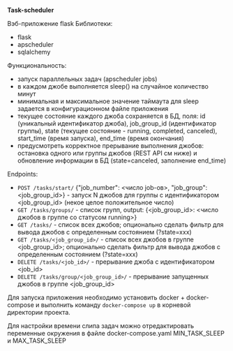 **Task-scheduler**

Вэб-приложение flask
Библиотеки:
- flask
- apscheduler
- sqlalchemy

Функциональность:
- запуск параллельных задач (apscheduler jobs)
- в каждом джобе выполняется sleep() на случайное количество минут
- минимальная и максимальное значение таймаута для sleep задается в конфигурационном файле приложения
- текущее состояние каждого джоба сохраняется в БД, поля: id (уникальный идентификатор джоба), job_group_id (идентификатор группы), 
state (текущее состояние - running, completed, canceled), start_time (время запуска), end_time (время окончания)
- предусмотреть корректное прерывание выполнения джобов: остановка одного или группы джобов (REST API см ниже) 
и обновление информации в БД (state=canceled, заполнение end_time)

Endpoints:
- `POST /tasks/start/` {"job_number": <число job-ов>, "job_group": <job_group_id>} - запуск N джобов для группы с идентификатором <job_group_id> (некое целое положительное число)
- `GET /tasks/groups/` - список групп, output: {<job_group_id>: <число джобов в группе со статусом running>}
- `GET /tasks/` - список всех джобов; опционально сделать фильтр для вывода джобов с определенным состоянием (?state=xxx)
- `GET /tasks/<job_group_id>/` - список всех джобов в группе <job_group_id>; опционально сделать фильтр для вывода джобов с определенным состоянием (?state=xxx)
- `DELETE /tasks/<job_id>/` - прерывание джоба с идентификатором <job_id>
- `DELETE /tasks/group/<job_group_id>/` - прерывание запущенных джобов в группе <job_group_id>

Для запуска приложения необходимо установить docker + docker-compose и выполнить команду `docker-compose up` в корневой директории проекта.

Для настройки времени слипа задач можно отредактировать переменные окружения в файле docker-compose.yaml MIN_TASK_SLEEP и MAX_TASK_SLEEP
